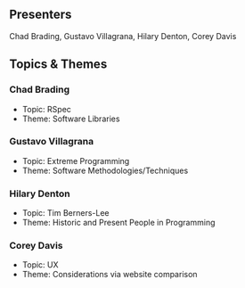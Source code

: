 ## Presenters

Chad Brading, Gustavo Villagrana, Hilary Denton, Corey Davis

## Topics & Themes

### Chad Brading

* Topic: RSpec
* Theme: Software Libraries

### Gustavo Villagrana

* Topic: Extreme Programming
* Theme: Software Methodologies/Techniques

### Hilary Denton

* Topic: Tim Berners-Lee
* Theme: Historic and Present People in Programming

### Corey Davis

* Topic: UX
* Theme: Considerations via website comparison
